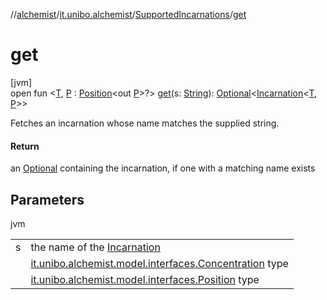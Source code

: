 //[alchemist](../../../index.md)/[it.unibo.alchemist](../index.md)/[SupportedIncarnations](index.md)/[get](get.md)

# get

[jvm]\
open fun <[T](get.md), [P](get.md) : [Position](../../it.unibo.alchemist.model.interfaces/-position/index.md)<out [P](../../it.unibo.alchemist.model.interfaces/-route/index.md)>?> [get](get.md)(s: [String](https://docs.oracle.com/javase/8/docs/api/java/lang/String.html)): [Optional](https://docs.oracle.com/javase/8/docs/api/java/util/Optional.html)<[Incarnation](../../it.unibo.alchemist.model.interfaces/-incarnation/index.md)<[T](../../it.unibo.alchemist.model.implementations.layers/-step-layer/index.md), [P](../../it.unibo.alchemist.model.interfaces/-route/index.md)>>

Fetches an incarnation whose name matches the supplied string.

#### Return

an [Optional](https://docs.oracle.com/javase/8/docs/api/java/util/Optional.html) containing the incarnation, if one with a matching name exists

## Parameters

jvm

| | |
|---|---|
| s | the name of the [Incarnation](../../it.unibo.alchemist.model.interfaces/-incarnation/index.md) |
| <T> | [it.unibo.alchemist.model.interfaces.Concentration](../../it.unibo.alchemist.model.interfaces/-concentration/index.md) type |
| <P> | [it.unibo.alchemist.model.interfaces.Position](../../it.unibo.alchemist.model.interfaces/-position/index.md) type |
